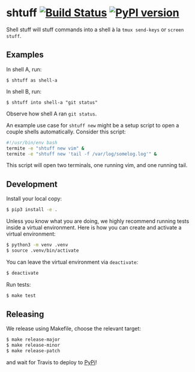 # shtuff  [![Build Status](https://travis-ci.org/jfly/shtuff.svg?branch=master)](https://travis-ci.org/jfly/shtuff) [![PyPI version](https://badge.fury.io/py/pypi.svg)](https://badge.fury.io/py/pypi)

Shell stuff will stuff commands into a shell à la `tmux send-keys` or `screen
stuff`.

## Examples
In shell A, run:
```
$ shtuff as shell-a
```

In shell B, run:
```
$ shtuff into shell-a "git status"
```

Observe how shell A ran `git status`.

An example use case for `shtuff new` might be a setup script to open a couple
shells automatically. Consider this script:

```sh
#!/usr/bin/env bash
termite -e "shtuff new vim" &
termite -e "shtuff new 'tail -f /var/log/somelog.log'" &
```

This script will open two terminals, one running vim, and one
running tail.

## Development

Install your local copy:

```bash
$ pip3 install -e .
```

Unless you know what you are doing, we highly recommend running tests inside a virtual environment.
Here is how you can create and activate a virtual environment:

```bash
$ python3 -m venv .venv
$ source .venv/bin/activate
```

You can leave the virtual environment via `deactivate`:

```bash
$ deactivate
```

Run tests:

```bash
$ make test
```

## Releasing

We release using Makefile, choose the relevant target:

```bash
$ make release-major
$ make release-minor
$ make release-patch
```

and wait for Travis to deploy to [PyPi](https://pypi.org/project/shtuff/)!
